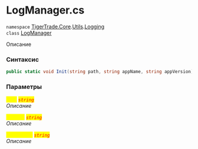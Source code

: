
# LogManager.cs
`namespace` [TigerTrade.Core](../../../TigerTrade.Core.md).[Utils](../../../TigerTrade.Core/Utils.md).[Logging](../../../TigerTrade.Core/Utils/Logging.md)  
    `class` [LogManager](../../LogManager.cs.md)

Описание

### Синтаксис
```csharp
public static void Init(string path, string appName, string appVersion)
```

### Параметры  
<mark style="color:yellow;">`path`</mark> <mark style="color:red;">*`string`*</mark>  
 *Описание*  
  
<mark style="color:yellow;">`appName`</mark> <mark style="color:red;">*`string`*</mark>  
 *Описание*  
  
<mark style="color:yellow;">`appVersion`</mark> <mark style="color:red;">*`string`*</mark>  
 *Описание*  
  

                    
                    